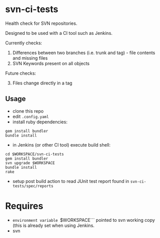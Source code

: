 # svn-ci-tests
Health check for SVN repositories.

Designed to be used with a CI tool such as Jenkins.

Currently checks:

1. Differences between two branches (i.e. trunk and tag) - file contents and missing files
2. SVN Keywords present on all objects

Future checks:

3. Files change directly in a tag



## Usage

- clone this repo
- edit ```.config.yaml```
- install ruby dependencies:

```
gem install bundler
bundle install
```

- in Jenkins (or other CI tool) execute build shell:

```
cd $WORKSPACE/svn-ci-tests
gem install bundler
svn upgrade $WORKSPACE
bundle install
rake
```

- setup post build action to read JUnit test report found in ```svn-ci-tests/spec/reports```

# Requires

- ```environment variable ```$WORKSPACE``` pointed to svn working copy (this is already set when using Jenkins.
- svn

